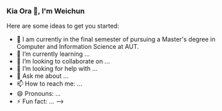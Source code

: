 ### Kia Ora 👋, I'm Weichun


Here are some ideas to get you started:

- 🔭 I am currently in the final semester of pursuing a Master's degree in Computer and Information Science at AUT.
- 🌱 I’m currently learning ...
- 👯 I’m looking to collaborate on ...
- 🤔 I’m looking for help with ...
- 💬 Ask me about ...
- 📫 How to reach me: ...
- 😄 Pronouns: ...
- ⚡ Fun fact: ...
-->
